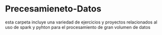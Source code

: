 # Precesamieneto-Datos

esta carpeta incluye una variedad de ejercicios y proyectos relacionados al uso de spark y pyhton para el procesamiento de gran volumen de datos
